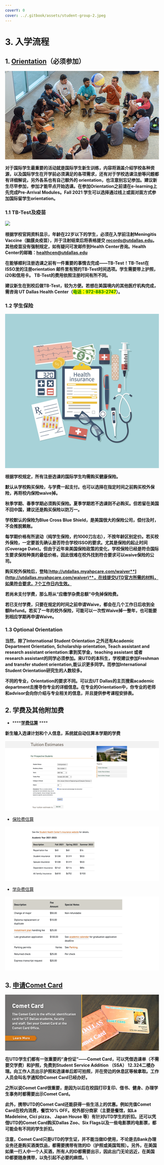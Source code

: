 ```yaml
---
coverY: 0
cover: ../.gitbook/assets/student-group-2.jpeg
---
```


# 3. 入学流程

## 1. [**Orientation**](https://fye.utdallas.edu/orientation/)**（必须参加）**

![](../.gitbook/assets/Orientation-1.jpeg)

**对于国际学生最重要的活动就是国际学生新生训练，内容将涵盖介绍学校各种资源，以及国际学生在开学前必须满足的各项需求，还有对于学校选课注册等问题都有详细解说，另外各系也有自己额外的 orientation，也注意别忘记参加。建议新生尽早参加，参加才能早点开始选课。在参加Orientation之前请在e-learning上先完成Pre-Arrival Modules。Fall 2021 学生可以选择通过线上或面对面方式参加国际留学生orientation。**

### **1.1 TB-Test及疫苗**

![](../.gitbook/assets/TB-shutterstock\_579968257\_h1.jpeg)

**根据学校官网资料显示，年龄在22岁以下的学生，必须在入学前注射Meningitis Vaccine（脑膜炎疫苗），并于注射结束后将表格提交 records@utdallas.edu。其他疫苗没有强制规定，如有疑问可发邮件到Health Center咨询。Health Center的邮箱：healthcen@utdallas.edu**

**在能够顺利注册选课之前有一件重要的事情去完成——TB-Test！TB-Test在ISSO发的注册orientation 邮件里有预约TB-Test时间选项。学生需要带上护照，i20和信用卡。 TB-Test的费用依照注册时间有所不同。**

**建议新生在到校后做TB-Test，较为方便。若想在美国境内的其他医疗机构完成，需咨询 UT Dallas Health Center（**<mark style="color:green;">**电话：972-883-2747**</mark>**）。**

### **1.2 学生保险**

![](<../.gitbook/assets/Health Insurance GettyImages-589567718.jpeg>)

**根据学校规定，所有注册选课的国际学生均需购买健康保险。**

**默认从学校购买保险，与学费一起支付。也可以选择在指定时间之前购买校外保险，再将校内保险waive掉。**

**秋季学期、春季学期必须购买保险。夏季学期若不选课则不必购买。但若留在美国不回中国，建议还是购买保险以防万一。**

**学校默认的保险为Blue Cross Blue Shield，是美国很大的保险公司，偿付及时，不会推脱赖账。**

**每学期价格有所波动（纯学生保险，约1000刀左右），不按年龄区别定价。若买校外保险，一定要首先确认是否符合学校ISSO的要求。尤其是保险的起止时间(Coverage Date)。但由于近年来美国保险政策的变化，学校保险已经是符合国际生要求保险种类的最低价格，因此很难在校外找到符合要求可以waive保险的公司。**

**购买校外保险后，登陆**[**http://utdallas.myahpcare.com/waiver**](http://utdallas.myahpcare.com/waiver)**，在线提交UTD官方所需的材料，如果符合要求，7个工作日内生效。**

**若尚未支付学费，那么将从“应缴学杂费总额”中免掉保险费。**

**若已支付学费，只要在规定的时间之前申请Waive，都会在几个工作日后收到全额Refund。若买了一年的校外保险，可能可以一次性Waive掉一整年，也可能要到相应学期再申请Waive。**

### **1.3 Optional Orientation**

**当然，除了International Student Orientation 之外还有Academic Department Orientation, Scholarship orientation, Teach assistant and research assistant orientation:拿到奖学金，teaching assistant 或者 research assistant的同学必须参加。来UTD的本科生，学校建议参加Freshman and transfer student orientation,能认识更多同学。而参加International Student Orientation研究生的人数较多。**

**不同的专业，Orientation的要求不同。可以去UT Dallas的主页搜索academic department去搜寻你专业的详细信息。在专业的Orientation中，你专业的老师和advisor会向你介绍与专业相关的信息，并且提供参考课程安排表。**

## **2. 学费及其他附加费**

* ****[**学费估算**](https://bursar.utdallas.edu/tuition/tuition-estimates/) ****&#x20;

&#x20;      **新生输入选课计划和个人信息，系统就自动估算本学期的学费**

![一个CS系本科国际生的预估学费是两万刀](<../.gitbook/assets/Screen Shot 2022-01-09 at 9.40.03 PM.png>)

* [保险费估算](https://bursar.utdallas.edu/tuition/other-charges/)

![各类保险费](<../.gitbook/assets/Screen Shot 2022-01-09 at 9.48.08 PM (1).png>)

* [学杂费估算](https://bursar.utdallas.edu/tuition/other-charges/)

![学杂费](<../.gitbook/assets/Screen Shot 2022-01-09 at 9.48.45 PM.png>)

## 3. [申请Comet Card](https://cometcard.utdallas.edu)

![](<../.gitbook/assets/image (2).png>)

&#x20;**在UTD学生们都有一张重要的“身份证”——Comet Card，可以凭借选课单（不需要交学费）和护照，免费到Student Service Addition （SSA） 12.324二楼办理。向工作人员出示护照和选课单后即可拍照，并在旁边的休息区等候拿取。工作人员会叫名字通知你Comet Card已经办好。**

**之所以说Comet Card很重要，是因为以后在校园打印复印、借书、健身、办理学生事务时都需要出示Comet Card。**

**此外，携带UTD的Comet Card还能获得一些生活上的优惠。例如充值Comet Card在校内消费，餐饮10% OFF。校外部分商家（主要是餐馆，如La Madeleine, Cici pizza、 Japan House 等）有针对UTD学生的折扣。还可以凭借UTD的Comet Card购买Dallas Zoo、Six Flags以及一些电影票的电影票，都可能会有不同的学生折扣。**

**注意，Comet Card只是UTD的学生证，并不能当做ID使用，不论是去Bank办理业务还是购买酒类饮品，都需要携带有效的ID（护照或美国驾照）。另外，在美国如果一行人中一个人买酒，所有人的ID都需要出示，因此出门无论远近，在美国ID都要随身携带，以免引起不必要的麻烦。**\
